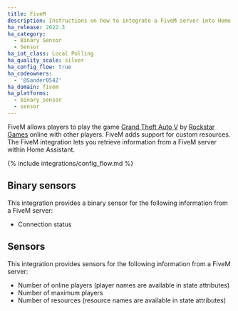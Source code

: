 ```yaml
---
title: FiveM
description: Instructions on how to integrate a FiveM server into Home Assistant.
ha_release: 2022.3
ha_category:
  - Binary Sensor
  - Sensor
ha_iot_class: Local Polling
ha_quality_scale: silver
ha_config_flow: true
ha_codeowners:
  - '@Sander0542'
ha_domain: fivem
ha_platforms:
  - binary_sensor
  - sensor
---
```


FiveM allows players to play the game [Grand Theft Auto V](https://www.rockstargames.com/V) by [Rockstar Games](https://www.rockstargames.com) online with other players. FiveM adds support for custom resources. The FiveM integration lets you retrieve information from a FiveM server within Home Assistant.

{% include integrations/config_flow.md %}

## Binary sensors

This integration provides a binary sensor for the following information from a FiveM server:

- Connection status

## Sensors

This integration provides sensors for the following information from a FiveM server:

- Number of online players (player names are available in state attributes)
- Number of maximum players
- Number of resources (resource names are available in state attributes)

